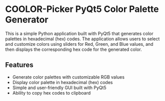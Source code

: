 # COOLOR-Picker PyQt5 Color Palette Generator

This is a simple Python application built with PyQt5 that generates color palettes in hexadecimal (hex) codes. The application allows users to select and customize colors using sliders for Red, Green, and Blue values, and then displays the corresponding hex code for the generated color.

## Features

- Generate color palettes with customizable RGB values
- Display color palette in hexadecimal (hex) codes
- Simple and user-friendly GUI built with PyQt5
- Ability to copy hex codes to clipboard

